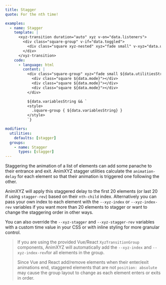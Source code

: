 ```yaml
---
title: Stagger
quote: For the nth time!

examples:
  - name: Stagger
    template: |
      <xyz-transition duration="auto" xyz v-on="data.listeners">
        <div class="square-group" v-if="data.toggled">
          <div class="square xyz-nested" xyz="fade small" v-xyz="data.utilities" :style="data.variables" v-for="index in 3" :key="index"></div>
        </div>
      </xyz-transition>
    code:
      - language: html
        content: |
          <div class="square-group" xyz="fade small ${data.utilitiesString}">
            <div class="square ${data.mode}"></div>
            <div class="square ${data.mode}"></div>
            <div class="square ${data.mode}"></div>
          </div>

          ${data.variablesString && `
          <style>
            .square-group { ${data.variablesString} }
          </style>
          `}

modifiers:
  utilities:
    defaults: [stagger]
  groups:
    - name: Stagger
      types: [stagger]
---
```


Staggering the animation of a list of elements can add some panache to their entrance and exit. AnimXYZ stagger utilities calculate the `animation-delay` for each element so that their animation is triggered one following the other.

AnimXYZ will apply this staggered delay to the first 20 elements (or last 20 if using `stagger-rev`) based on their `nth-child` index. Alternatively you can pass your own index to each element with the `--xyz-index` or `--xyz-index-rev` variables if you want more than 20 elements to stagger or want to change the staggering order in other ways.

You can also override the `--xyz-stagger` and `--xyz-stagger-rev` variables with a custom time value in your CSS or with inline styling for more granular control.

> If you are using the provided Vue/React `XyzTransitionGroup` components, AnimXYZ will automatically add the `--xyz-index` and `--xyz-index-rev`for all elements in the group.
>
> Since Vue and React add/remove elements when their enter/exit animations end, staggered elements that are not `position: absolute` may cause the group layout to change as each element enters or exits in order.
